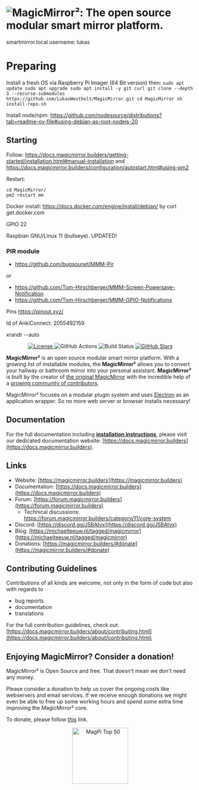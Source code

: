 # ![MagicMirror²: The open source modular smart mirror platform.](.github/header.png)

smartmirror.local
username: lukas

# Preparing

Install a fresh OS via Raspberry Pi Imager (64 Bit version) then:
``
sudo apt update
sudo apt upgrade
sudo apt install -y git curl
git clone --depth 3 --recurse-submodules https://github.com/LukasWestholt/MagicMirror.git
cd MagicMirror
sh install-repo.sh
``

Install node/npm: https://github.com/nodesource/distributions?tab=readme-ov-file#using-debian-as-root-nodejs-20

## Starting

Follow: https://docs.magicmirror.builders/getting-started/installation.html#manual-installation and https://docs.magicmirror.builders/configuration/autostart.html#using-pm2

Restart:
```
cd MagicMirror/
pm2 restart mm
```

Docker install: https://docs.docker.com/engine/install/debian/ by curl get.docker.com

GPIO 22

Raspbian GNU/Linux 11 (bullseye). UPDATED!


### PIR module
- https://github.com/bugsounet/MMM-Pir

or

- https://github.com/Tom-Hirschberger/MMM-Screen-Powersave-Notification
- https://github.com/Tom-Hirschberger/MMM-GPIO-Notifications


Pins https://pinout.xyz/

Id of AnkiConnect: 2055492159


xrandr --auto



<p style="text-align: center">
  <a href="https://choosealicense.com/licenses/mit">
  <img src="https://img.shields.io/badge/license-MIT-blue.svg" alt="License">
 </a>
 <img src="https://img.shields.io/github/actions/workflow/status/magicmirrororg/magicmirror/automated-tests.yaml" alt="GitHub Actions">
 <img src="https://img.shields.io/github/check-runs/magicmirrororg/magicmirror/master" alt="Build Status">
 <a href="https://github.com/MagicMirrorOrg/MagicMirror">
  <img src="https://img.shields.io/github/stars/magicmirrororg/magicmirror?style=social" alt="GitHub Stars">
 </a>
</p>

**MagicMirror²** is an open source modular smart mirror platform. With a growing list of installable modules, the **MagicMirror²** allows you to convert your hallway or bathroom mirror into your personal assistant. **MagicMirror²** is built by the creator of [the original MagicMirror](https://michaelteeuw.nl/tagged/magicmirror) with the incredible help of a [growing community of contributors](https://github.com/MagicMirrorOrg/MagicMirror/graphs/contributors).

MagicMirror² focuses on a modular plugin system and uses [Electron](https://www.electronjs.org/) as an application wrapper. So no more web server or browser installs necessary!

## Documentation

For the full documentation including **[installation instructions](https://docs.magicmirror.builders/getting-started/installation.html)**, please visit our dedicated documentation website: [https://docs.magicmirror.builders](https://docs.magicmirror.builders).

## Links

- Website: [https://magicmirror.builders](https://magicmirror.builders)
- Documentation: [https://docs.magicmirror.builders](https://docs.magicmirror.builders)
- Forum: [https://forum.magicmirror.builders](https://forum.magicmirror.builders)
  - Technical discussions: <https://forum.magicmirror.builders/category/11/core-system>
- Discord: [https://discord.gg/J5BAtvx](https://discord.gg/J5BAtvx)
- Blog: [https://michaelteeuw.nl/tagged/magicmirror](https://michaelteeuw.nl/tagged/magicmirror)
- Donations: [https://magicmirror.builders/#donate](https://magicmirror.builders/#donate)

## Contributing Guidelines

Contributions of all kinds are welcome, not only in the form of code but also with regards to

- bug reports
- documentation
- translations

For the full contribution guidelines, check out: [https://docs.magicmirror.builders/about/contributing.html](https://docs.magicmirror.builders/about/contributing.html)

## Enjoying MagicMirror? Consider a donation!

MagicMirror² is Open Source and free. That doesn't mean we don't need any money.

Please consider a donation to help us cover the ongoing costs like webservers and email services.
If we receive enough donations we might even be able to free up some working hours and spend some extra time improving the MagicMirror² core.

To donate, please follow [this](https://www.paypal.com/cgi-bin/webscr?cmd=_s-xclick&hosted_button_id=G5D8E9MR5DTD2&source=url) link.

<p style="text-align: center">
  <a href="https://forum.magicmirror.builders/topic/728/magicmirror-is-voted-number-1-in-the-magpi-top-50"><img src="https://magicmirror.builders/img/magpi-best-watermark-custom.png" width="150" alt="MagPi Top 50"></a>
</p>
